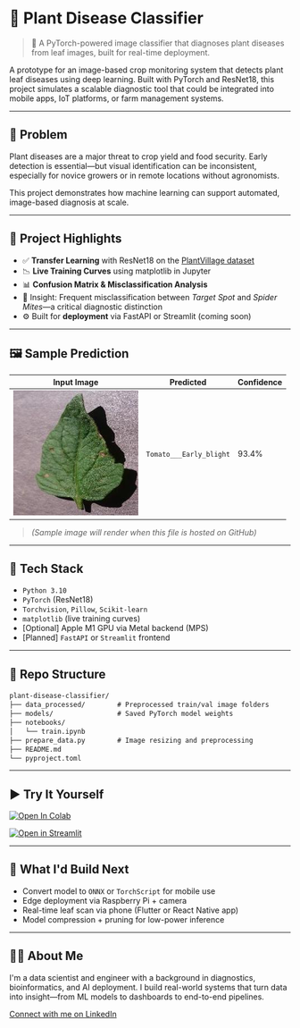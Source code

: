 # 🌿 Plant Disease Classifier

> 🔎 A PyTorch-powered image classifier that diagnoses plant diseases from leaf images, built for real-time deployment.

A prototype for an image-based crop monitoring system that detects plant leaf diseases using deep learning. Built with PyTorch and ResNet18, this project simulates a scalable diagnostic tool that could be integrated into mobile apps, IoT platforms, or farm management systems.

---

## 📌 Problem

Plant diseases are a major threat to crop yield and food security. Early detection is essential—but visual identification can be inconsistent, especially for novice growers or in remote locations without agronomists.

This project demonstrates how machine learning can support automated, image-based diagnosis at scale.

---

## 🚀 Project Highlights

- ✅ **Transfer Learning** with ResNet18 on the [PlantVillage dataset](https://www.kaggle.com/datasets/emmarex/plantdisease)
- 📉 **Live Training Curves** using matplotlib in Jupyter
- 📊 **Confusion Matrix & Misclassification Analysis**
- 🧠 Insight: Frequent misclassification between *Target Spot* and *Spider Mites*—a critical diagnostic distinction
- ⚙️ Built for **deployment** via FastAPI or Streamlit (coming soon)

---

## 🖼 Sample Prediction

| Input Image | Predicted | Confidence |
|-------------|-----------|------------|
| ![sample](docs/sample_leaf.jpg) | `Tomato___Early_blight` | 93.4% |

> _(Sample image will render when this file is hosted on GitHub)_

---

## 🧰 Tech Stack

- `Python 3.10`
- `PyTorch` (ResNet18)
- `Torchvision`, `Pillow`, `Scikit-learn`
- `matplotlib` (live training curves)
- [Optional] Apple M1 GPU via Metal backend (MPS)
- [Planned] `FastAPI` or `Streamlit` frontend

---

## 📂 Repo Structure
```
plant-disease-classifier/  
├── data_processed/        # Preprocessed train/val image folders  
├── models/                # Saved PyTorch model weights  
├── notebooks/  
│   └── train.ipynb  
├── prepare_data.py        # Image resizing and preprocessing
├── README.md
└── pyproject.toml
```
---

## ▶️ Try It Yourself

[![Open In Colab](https://colab.research.google.com/assets/colab-badge.svg)](https://colab.research.google.com/github/jlmontie/plant-disease-classifier/blob/main/notebooks/train_final.ipynb)

[![Open in Streamlit](https://static.streamlit.io/badges/streamlit_badge_black_white.svg)](https://plantdiseaseclassifier-brrwvxbf7n8c2htzqo3kuf.streamlit.app/)

---

## 🔮 What I'd Build Next

- Convert model to `ONNX` or `TorchScript` for mobile use
- Edge deployment via Raspberry Pi + camera
- Real-time leaf scan via phone (Flutter or React Native app)
- Model compression + pruning for low-power inference

---

## 🙋‍♂️ About Me

I'm a data scientist and engineer with a background in diagnostics, bioinformatics, and AI deployment. I build real-world systems that turn data into insight—from ML models to dashboards to end-to-end pipelines.

[Connect with me on LinkedIn](https://www.linkedin.com/in/montgomeryjesse/)